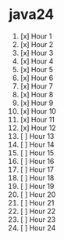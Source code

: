 # java24

1. [x] Hour 1
1. [x] Hour 2
1. [x] Hour 3
1. [x] Hour 4
1. [x] Hour 5
1. [x] Hour 6
1. [x] Hour 7
1. [x] Hour 8
1. [x] Hour 9
1. [x] Hour 10
1. [x] Hour 11
1. [x] Hour 12
1. [ ] Hour 13
1. [ ] Hour 14
1. [ ] Hour 15
1. [ ] Hour 16
1. [ ] Hour 17
1. [ ] Hour 18
1. [ ] Hour 19
1. [ ] Hour 20
1. [ ] Hour 21
1. [ ] Hour 22
1. [ ] Hour 23
1. [ ] Hour 24